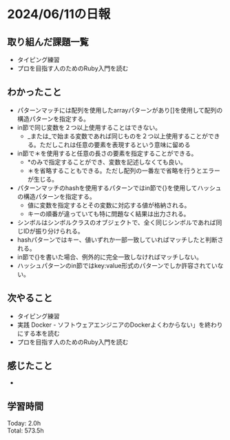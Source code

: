 # 2024/06/11の日報
## 取り組んだ課題一覧
* タイピング練習
*  プロを目指す人のためのRuby入門を読む
## わかったこと
* パターンマッチには配列を使用したarrayパターンがあり[]を使用して配列の構造パターンを指定する。
* in節で同じ変数を２つ以上使用することはできない。
  * _または_で始まる変数であれば同じものを２つ以上使用することができる。ただしこれは任意の要素を表現するという意味に留める
* in節で＊を使用すると任意の長さの要素を指定することができる。
  * *のみで指定することができ、変数を記述しなくても良い。
  * ＊を省略することもできる。ただし配列の一番左で省略を行うとエラーが生じる。
* パターンマッチのhashを使用するパターンではin節で{}を使用してハッシュの構造パターンを指定する。
  * 値に変数を指定するとその変数に対応する値が格納される。
  * キーの順番が違っていても特に問題なく結果は出力される。
* シンボルはシンボルクラスのオブジェクトで、全く同じシンボルであれば同じIDが振り分けられる。
* hashパターンではキー、値いずれか一部一致していればマッチしたと判断される。
* in節で{}を書いた場合、例外的に完全一致しなければマッチしない。
* ハッシュパターンのin節ではkey:value形式のパターンでしか許容されていない。
## 次やること
* タイピング練習
*  実践 Docker - ソフトウェアエンジニアのDockerよくわからない」を終わりにする本を読む
* プロを目指す人のためのRuby入門を読む
## 感じたこと
* 
## 学習時間
Today: 2.0h<br>
Total: 573.5h
